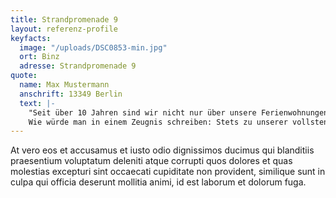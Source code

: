 ```yaml
---
title: Strandpromenade 9
layout: referenz-profile
keyfacts:
  image: "/uploads/DSC0853-min.jpg"
  ort: Binz
  adresse: Strandpromenade 9
quote:
  name: Max Mustermann
  anschrift: 13349 Berlin
  text: |-
    "Seit über 10 Jahren sind wir nicht nur über unsere Ferienwohnungen eng mit der Insel Rügen und vor allem mit Binz verbunden. In den ersten Jahren war die HGR leider noch nicht für die Verwaltung unserer Wohnungseigentümergemeinschaft "Prorer Wiek" zuständig. Glücklicherweise wurden wir 2008 bei der Villa "Hansa" - sozusagen zwangsweise (Erstverwalterbestellung des Bauträgers) - auf die HGR aufmerksam. Zwischenzeitlich wurde dieser Vertrag wieder einstimmig verlängert und auch die Residenz "Prorer Wiek" wird seit 2010 durch die HGR betreut. Frau Strehlow und Ihr Team leben das Thema WEG-Verwaltung.
    Wie würde man in einem Zeugnis schreiben: Stets zu unserer vollsten Zufriedenheit!"
---
```


At vero eos et accusamus et iusto odio dignissimos ducimus qui blanditiis praesentium voluptatum deleniti atque corrupti quos dolores et quas molestias excepturi sint occaecati cupiditate non provident, similique sunt in culpa qui officia deserunt mollitia animi, id est laborum et dolorum fuga.